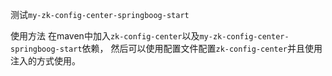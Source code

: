 测试`my-zk-config-center-springboog-start`

使用方法
在maven中加入`zk-config-center`以及`my-zk-config-center-springboog-start`依赖，
然后可以使用配置文件配置`zk-config-center`并且使用注入的方式使用。
